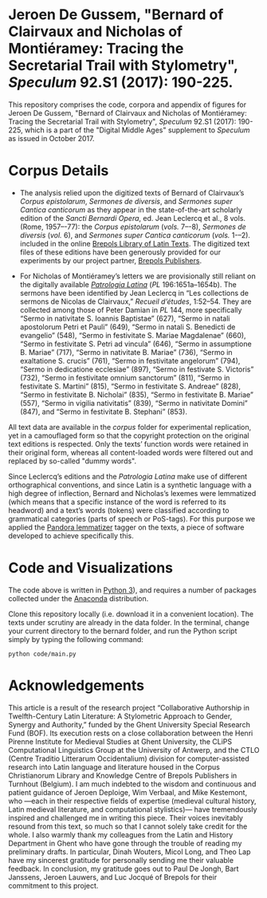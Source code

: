# Jeroen De Gussem, "Bernard of Clairvaux and Nicholas of Montiéramey: Tracing the Secretarial Trail with Stylometry", *Speculum* 92.S1 (2017): 190-225.

This repository comprises the code, corpora and appendix of figures for Jeroen De Gussem, "Bernard of Clairvaux and Nicholas of Montiéramey: Tracing the Secretarial Trail with Stylometry", *Speculum* 92.S1 (2017): 190-225, which is a part of the "Digital Middle Ages" supplement to *Speculum* as issued in October 2017.

# Corpus Details

* The analysis relied upon the digitized texts of Bernard of Clairvaux’s *Corpus epistolarum*, *Sermones de diversis*, and *Sermones super Cantica canticorum* as they appear in the state-of-the-art scholarly edition of the *Sancti Bernardi Opera*, ed. Jean Leclercq et al., 8 vols. (Rome, 1957–-77): the *Corpus epistolarum* (*vols.* 7–-8), *Sermones de diversis* (*vol.* 6), and *Sermones super Cantica canticorum* (*vols.* 1-–2). included in the online [Brepols Library of Latin Texts](http://clt.brepolis.net/llta/). The digitized text files of these editions have been generously provided for our experiments by our project partner, [Brepols Publishers](http://www.brepolis.net).

* For Nicholas of Montiéramey’s letters we are provisionally still reliant on the digitally available [*Patrologia Latina*](http://pld.chadwyck.co.uk/) (*PL* 196:1651a–1654b). The sermons have been identified by Jean Leclercq in “Les collections de sermons de Nicolas de Clairvaux,” *Recueil d’études*, 1:52–54. They are collected among those of Peter Damian in *PL* 144, more specifically “Sermo in nativitate S. Ioannis Baptistae” (627), “Sermo in natali apostolorum Petri et Pauli” (649), “Sermo in natali S. Benedicti de evangelio” (548), “Sermo in festivitate S. Mariae Magdalenae” (660), “Sermo in festivitate S. Petri ad vincula” (646), “Sermo in assumptione B. Mariae” (717), “Sermo in nativitate B. Mariae” (736), “Sermo in exaltatione S. crucis” (761), “Sermo in festivitate angelorum” (794), “Sermo in dedicatione ecclesiae” (897), “Sermo in festivate S. Victoris” (732), “Sermo in festivitate omnium sanctorum” (811), “Sermo in festivitate S. Martini” (815), “Sermo in festivitate S. Andreae” (828), “Sermo in festivitate B. Nicholai” (835), “Sermo in festivitate B. Mariae” (557), “Sermo in vigilia nativitatis” (839), “Sermo in nativitate Domini” (847), and “Sermo in festivitate B. Stephani” (853).

All text data are available in the *corpus* folder for experimental replication, yet in a camouflaged form so that the copyright protection on the original text editions is respected. Only the texts’ function words were retained in their original form, whereas all content-loaded words were filtered out and replaced by so-called "dummy words".

Since Leclercq’s editions and the *Patrologia Latina* make use of different orthographical conventions, and since Latin is a synthetic language with a high degree of inflection, Bernard and Nicholas’s lexemes were lemmatized (which means that a specific instance of the word is referred to its headword) and a text’s words (tokens) were classified according to grammatical categories (parts of speech or PoS-tags). For this purpose we applied the [Pandora lemmatizer](https://github.com/mikekestemont/pandora) tagger on the texts, a piece of software developed to achieve specifically this. 

# Code and Visualizations

The code above is written in [Python 3](https://www.python.org/downloads/release/python-360/)), and requires a number of packages collected under the [Anaconda](https://www.continuum.io/downloads) distribution. 

Clone this repository locally (i.e. download it in a convenient location). The texts under scrutiny are already in the data folder. In the terminal, change your current directory to the bernard folder, and run the Python script simply by typing the following command:

```python code/main.py```


# Acknowledgements

This article is a result of the research project “Collaborative Authorship in Twelfth-Century Latin Literature: A Stylometric Approach to Gender, Synergy and Authority,” funded by the Ghent University Special Research Fund (BOF). Its execution rests on a close collaboration between the Henri Pirenne Institute for Medieval Studies at Ghent University, the CLiPS Computational Linguistics Group at the University of Antwerp, and the CTLO (Centre Traditio Litterarum Occidentalium) division for computer-assisted research into Latin language and literature housed in the Corpus Christianorum Library and Knowledge Centre of Brepols Publishers in Turnhout (Belgium). I am much indebted to the wisdom and continuous and patient guidance of Jeroen Deploige, Wim Verbaal, and Mike Kestemont, who —each in their respective fields of expertise (medieval cultural history, Latin medieval literature, and computational stylistics)— have tremendously inspired and challenged me in writing this piece. Their voices inevitably resound from this text, so much so that I cannot solely take credit for the whole. I also warmly thank my colleagues from the Latin and History Department in Ghent who have gone through the trouble of reading my preliminary drafts. In particular, Dinah Wouters, Micol Long, and Theo Lap have my sincerest gratitude for personally sending me their valuable feedback. In conclusion, my gratitude goes out to Paul De Jongh, Bart Janssens, Jeroen Lauwers, and Luc Jocqué of Brepols for their commitment to this project.

